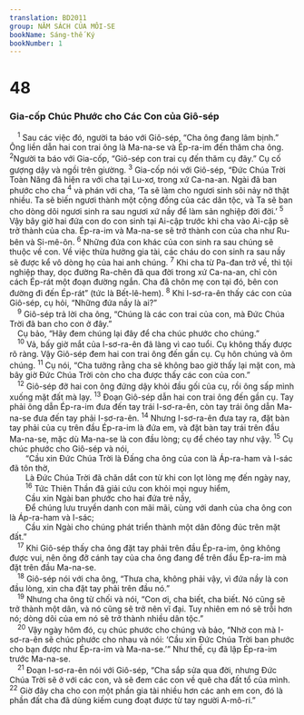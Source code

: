 ```yaml
---
translation: BD2011
group: NĂM SÁCH CỦA MÔI-SE
bookName: Sáng-thế Ký 
bookNumber: 1
---
```


<div class="title"><h1>48</h1><h3>Gia-cốp Chúc Phước cho Các Con của Giô-sép</h3></div>
<span class="verse sa_48_1"> <sup>1</sup> Sau các việc đó, người ta báo với Giô-sép, “Cha ông đang lâm bịnh.” Ông liền dẫn hai con trai ông là Ma-na-se và Ép-ra-im đến thăm cha ông. </span>
<span class="verse sa_48_2"><sup>2</sup>Người ta báo với Gia-cốp, “Giô-sép con trai cụ đến thăm cụ đây.” Cụ cố gượng dậy và ngồi trên giường. </span>
<span class="verse sa_48_3"><sup>3</sup> Gia-cốp nói với Giô-sép, “Ðức Chúa Trời Toàn Năng đã hiện ra với cha tại Lu-xơ, trong xứ Ca-na-an. Ngài đã ban phước cho cha </span>
<span class="verse sa_48_4"><sup>4</sup> và phán với cha, ‘Ta sẽ làm cho ngươi sinh sôi nảy nở thật nhiều. Ta sẽ biến ngươi thành một cộng đồng của các dân tộc, và Ta sẽ ban cho dòng dõi ngươi sinh ra sau ngươi xứ nầy để làm sản nghiệp đời đời.’ </span>
<span class="verse sa_48_5"><sup>5</sup> Vậy bây giờ hai đứa con do con sinh tại Ai-cập trước khi cha vào Ai-cập sẽ trở thành của cha. Ép-ra-im và Ma-na-se sẽ trở thành con của cha như Ru-bên và Si-mê-ôn. </span>
<span class="verse sa_48_6"><sup>6</sup> Những đứa con khác của con sinh ra sau chúng sẽ thuộc về con. Về việc thừa hưởng gia tài, các cháu do con sinh ra sau nầy sẽ được kể vô dòng họ của hai anh chúng. </span>
<span class="verse sa_48_7"><sup>7</sup> Khi cha từ Pa-đan trở về, thì tội nghiệp thay, dọc đường Ra-chên đã qua đời trong xứ Ca-na-an, chỉ còn cách Ép-rát một đoạn đường ngắn. Cha đã chôn mẹ con tại đó, bên con đường đi đến Ép-rát” (tức là Bết-lê-hem). </span>
<span class="verse sa_48_8"><sup>8</sup> Khi I-sơ-ra-ên thấy các con của Giô-sép, cụ hỏi, “Những đứa nầy là ai?”<br/></span>
<span class="verse sa_48_9"> <sup>9</sup> Giô-sép trả lời cha ông, “Chúng là các con trai của con, mà Ðức Chúa Trời đã ban cho con ở đây.”<br/> Cụ bảo, “Hãy đem chúng lại đây để cha chúc phước cho chúng.”<br/></span>
<span class="verse sa_48_10"> <sup>10</sup> Vả, bấy giờ mắt của I-sơ-ra-ên đã làng vì cao tuổi. Cụ không thấy được rõ ràng. Vậy Giô-sép đem hai con trai ông đến gần cụ. Cụ hôn chúng và ôm chúng. </span>
<span class="verse sa_48_11"><sup>11</sup> Cụ nói, “Cha tưởng rằng cha sẽ không bao giờ thấy lại mặt con, mà bây giờ Ðức Chúa Trời còn cho cha được thấy các con của con.” <br/></span>
<span class="verse sa_48_12"> <sup>12</sup> Giô-sép đỡ hai con ông đứng dậy khỏi đầu gối của cụ, rồi ông sấp mình xuống mặt đất mà lạy. </span>
<span class="verse sa_48_13"><sup>13</sup> Ðoạn Giô-sép dẫn hai con trai ông đến gần cụ. Tay phải ông dẫn Ép-ra-im đưa đến tay trái I-sơ-ra-ên, còn tay trái ông dẫn Ma-na-se đưa đến tay phải I-sơ-ra-ên. </span>
<span class="verse sa_48_14"><sup>14</sup> Nhưng I-sơ-ra-ên đưa tay ra, đặt bàn tay phải của cụ trên đầu Ép-ra-im là đứa em, và đặt bàn tay trái trên đầu Ma-na-se, mặc dù Ma-na-se là con đầu lòng; cụ để chéo tay như vậy. </span>
<span class="verse sa_48_15"><sup>15</sup> Cụ chúc phước cho Giô-sép và nói,<br/>  “Cầu xin Ðức Chúa Trời là Ðấng cha ông của con là Áp-ra-ham và I-sác đã tôn thờ,<br/>  Là Ðức Chúa Trời đã chăn dắt con từ khi con lọt lòng mẹ đến ngày nay,<br/></span>
<span class="verse sa_48_16">  <sup>16</sup> Tức Thiên Thần đã giải cứu con khỏi mọi nguy hiểm,<br/>  Cầu xin Ngài ban phước cho hai đứa trẻ nầy, <br/>  Ðể chúng lưu truyền danh con mãi mãi, cùng với danh của cha ông con là Áp-ra-ham và I-sác;<br/>  Cầu xin Ngài cho chúng phát triển thành một dân đông đúc trên mặt đất.”<br/></span>
<span class="verse sa_48_17"> <sup>17</sup> Khi Giô-sép thấy cha ông đặt tay phải trên đầu Ép-ra-im, ông không được vui, nên ông đỡ cánh tay của cha ông đang để trên đầu Ép-ra-im mà đặt trên đầu Ma-na-se. <br/></span>
<span class="verse sa_48_18"> <sup>18</sup> Giô-sép nói với cha ông, “Thưa cha, không phải vậy, vì đứa nầy là con đầu lòng, xin cha đặt tay phải trên đầu nó.”<br/></span>
<span class="verse sa_48_19"> <sup>19</sup> Nhưng cha ông từ chối và nói, “Con ơi, cha biết, cha biết. Nó cũng sẽ trở thành một dân, và nó cũng sẽ trở nên vĩ đại. Tuy nhiên em nó sẽ trỗi hơn nó; dòng dõi của em nó sẽ trở thành nhiều dân tộc.”<br/></span>
<span class="verse sa_48_20"> <sup>20</sup> Vậy ngày hôm đó, cụ chúc phước cho chúng và bảo, “Nhờ con mà I-sơ-ra-ên sẽ chúc phước cho nhau và nói: ‘Cầu xin Ðức Chúa Trời ban phước cho bạn được như Ép-ra-im và Ma-na-se.’” Như thế, cụ đã lập Ép-ra-im trước Ma-na-se.<br/></span>
<span class="verse sa_48_21"> <sup>21</sup> Ðoạn I-sơ-ra-ên nói với Giô-sép, “Cha sắp sửa qua đời, nhưng Ðức Chúa Trời sẽ ở với các con, và sẽ đem các con về quê cha đất tổ của mình. </span>
<span class="verse sa_48_22"><sup>22</sup> Giờ đây cha cho con một phần gia tài nhiều hơn các anh em con, đó là phần đất cha đã dùng kiếm cung đoạt được từ tay người A-mô-ri.”<br/></span>
